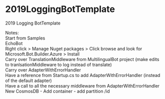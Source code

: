 # 2019LoggingBotTemplate
2019 Logging BotTemplate





Notes: <br />
Start from Samples <br />
EchoBot <br />
Right click > Manage Nuget packages > Click browse and look for Microsoft.Bot.Builder.Azure > Install <br />
Carry over TranslationMiddleware from MultilingualBot project (make edits to tranlsationMiddleware to log instead of translate) <br /> 
Carry over AdapterWithErrorHandler <br />
Have a reference from Startup.cs to add AdapterWithErrorHandler (instead of the default adapter) </br >
Have a call to all the necessary middleware from AdapterWithErrorHandler <br />
New CosmosDB - Add container - add partition /id <br />
<br />

